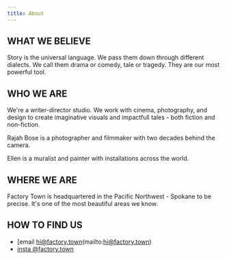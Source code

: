 ```yaml
---
title: About
---
```


## WHAT WE BELIEVE
Story is the universal language. We pass them down through different dialects. We call them drama or comedy, tale or tragedy. They are our most powerful tool.

## WHO WE ARE
We're a writer-director studio. We work with cinema, photography, and design to create imaginative visuals and impactfull tales - both fiction and non-fiction.

Rajah Bose is a photographer and filmmaker with two decades behind the camera. 

Ellen is a muralist and painter with installations across the world. 

## WHERE WE ARE
Factory Town is headquartered in the Pacific Northwest - Spokane to be precise. 
It's one of the most beautiful areas we know.

## HOW TO FIND US
* [email  hi@factory.town(mailto:hi@factory.town)
* [insta  @factory.town](http://instagram.com/factorytown)